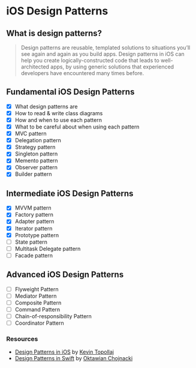 # iOS Design Patterns

## What is design patterns?
> Design patterns are reusable, templated solutions to situations you’ll see again and again as you build apps. Design patterns in iOS can help you create logically-constructed code that leads to well-architected apps, by using generic solutions that experienced developers have encountered many times before.

## Fundamental iOS Design Patterns
- [x] What design patterns are
- [x] How to read & write class diagrams
- [x] How and when to use each pattern
- [x] What to be careful about when using each pattern
- [x] MVC pattern
- [x] Delegation pattern
- [x] Strategy pattern
- [x] Singleton pattern
- [x] Memento pattern
- [x] Observer pattern
- [x] Builder pattern

## Intermediate iOS Design Patterns
- [x] MVVM pattern
- [x] Factory pattern
- [x] Adapter pattern
- [x] Iterator pattern
- [x] Prototype pattern
- [ ] State pattern
- [ ] Multitask Delegate pattern
- [ ] Facade pattern

## Advanced iOS Design Patterns
- [ ] Flyweight Pattern
- [ ] Mediator Pattern
- [ ] Composite Pattern
- [ ] Command Pattern
- [ ] Chain-of-responsibility Pattern
- [ ] Coordinator Pattern

### Resources
- [Design Patterns in iOS](https://github.com/KevinTopollaj/Design-Patterns-in-iOS/tree/main) by [Kevin Topollaj](https://github.com/KevinTopollaj)
- [Design Patterns in Swift](https://github.com/ochococo/Design-Patterns-In-Swift) by [Oktawian Chojnacki](https://github.com/ochococo)
